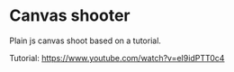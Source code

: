 # Canvas shooter
Plain js canvas shoot based on a tutorial.


Tutorial: https://www.youtube.com/watch?v=eI9idPTT0c4